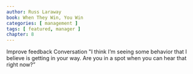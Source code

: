 ```yaml
---
author: Russ Laraway
book: When They Win, You Win
categories: [ management ]
tags: [ featured, manager ]
chapter: 8
---
```

Improve feedback Conversation
"I think I’m seeing some behavior that I believe is getting in your way. Are you in a spot when you can hear that right now?”
